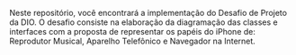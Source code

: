 Neste repositório, você encontrará a implementação do Desafio de Projeto da DIO. O desafio consiste na elaboração da diagramação das classes e interfaces com a proposta de representar os papéis do iPhone de: Reprodutor Musical, Aparelho Telefônico e Navegador na Internet.